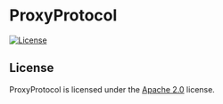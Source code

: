 # ProxyProtocol

[![License](https://lxgaming.github.io/badges/License-Apache%202.0-blue.svg)](https://www.apache.org/licenses/LICENSE-2.0)

## License
ProxyProtocol is licensed under the [Apache 2.0](https://www.apache.org/licenses/LICENSE-2.0) license.